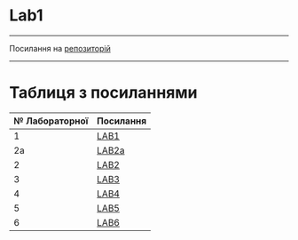 # Lab1
---

Посилання на [репозиторій](https://github.com/YatsynychRoman/devops_course)

---
# Таблиця з посиланнями
|№ Лабораторної|Посилання|
|---|---|
|1|[LAB1](https://github.com/YatsynychRoman/devops_course/tree/master/Lab%201)|
|2a|[LAB2a](https://github.com/YatsynychRoman/devops_course/tree/master/Lab%202a)|
|2|[LAB2](https://github.com/YatsynychRoman/devops_course/tree/master/Lab%202)|
|3|[LAB3](https://github.com/YatsynychRoman/devops_course/tree/master/Lab%203)|
|4|[LAB4](https://github.com/YatsynychRoman/devops_course/tree/master/Lab%204)|
|5|[LAB5](https://github.com/YatsynychRoman/devops_course/tree/master/Lab%205)|
|6|[LAB6](https://github.com/YatsynychRoman/devops_course/tree/master/Lab%206)|
